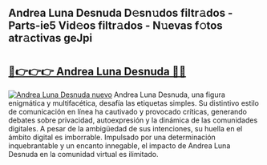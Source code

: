 ## Andrea Luna Desnuda D𝚎sn𝚞dos filtr𝚊dos - Parts-ie5 Vid𝚎os filtr𝚊dos - N𝚞evas f𝚘tos atr𝚊ctivas geJpi

# <h2><a href="http://mb9g7z3.tromn.icu/?c=Andrea+Luna+Desnuda">🔗👉👉👉 Andrea Luna Desnuda 🔗🔗</a></h2>

[![Andrea Luna Desnuda nuevo](https://i.imgur.com/pEAQMta.gif)](http://mb9g7z3.tromn.icu/?c=Andrea+Luna+Desnuda)
Andrea Luna Desnuda, una figura enigmática y multifacética, desafía las etiquetas simples. Su distintivo estilo de comunicación en línea ha cautivado y provocado críticas, generando debates sobre privacidad, autoexpresión y la dinámica de las comunidades digitales. A pesar de la ambigüedad de sus intenciones, su huella en el ámbito digital es imborrable. Impulsado por una determinación inquebrantable y un encanto innegable, el impacto de Andrea Luna Desnuda en la comunidad virtual es ilimitado.
